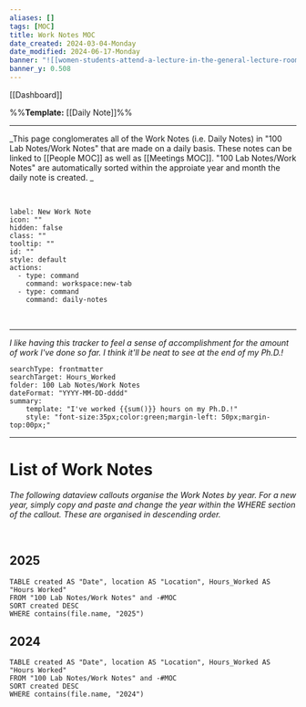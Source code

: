 ```yaml
---
aliases: []
tags: [MOC]
title: Work Notes MOC
date_created: 2024-03-04-Monday
date_modified: 2024-06-17-Monday
banner: "![[women-students-attend-a-lecture-in-the-general-lecture-room-at-the-medical-college-for-women-on-east-twelfth-street-and-second-avenue-new-york-usa-after-an-illustration-from-an-1870-edition-of-frank-leslies-il.jpg]]"
banner_y: 0.508
---
```


[[Dashboard]]

%%**Template:** [[Daily Note]]%%

---

_This page conglomerates all of the Work Notes (i.e. Daily Notes) in "100 Lab Notes/Work Notes" that are made on a daily basis. These notes can be linked to [[People MOC]] as well as [[Meetings MOC]]. "100 Lab Notes/Work Notes" are automatically sorted within the approiate year and month the daily note is created. _

<br>

```meta-bind-button
label: New Work Note
icon: ""
hidden: false
class: ""
tooltip: ""
id: ""
style: default
actions:
  - type: command
    command: workspace:new-tab
  - type: command
    command: daily-notes

```



<br>

---

_I like having this tracker to feel a sense of accomplishment for the amount of work I've done so far. I think it'll be neat to see at the end of my Ph.D.!_

```tracker
searchType: frontmatter
searchTarget: Hours_Worked
folder: 100 Lab Notes/Work Notes
dateFormat: "YYYY-MM-DD-dddd"
summary:
    template: "I've worked {{sum()}} hours on my Ph.D.!"
    style: "font-size:35px;color:green;margin-left: 50px;margin-top:00px;"
```


---

# List of Work Notes

_The following dataview callouts organise the Work Notes by year. For a new year, simply copy and paste and change the year within the WHERE section of the callout. These are organised in descending order._

<br>

## 2025

```dataview
TABLE created AS "Date", location AS "Location", Hours_Worked AS "Hours Worked"
FROM "100 Lab Notes/Work Notes" and -#MOC
SORT created DESC
WHERE contains(file.name, "2025")
```

## 2024

```dataview
TABLE created AS "Date", location AS "Location", Hours_Worked AS "Hours Worked"
FROM "100 Lab Notes/Work Notes" and -#MOC
SORT created DESC
WHERE contains(file.name, "2024")
```
